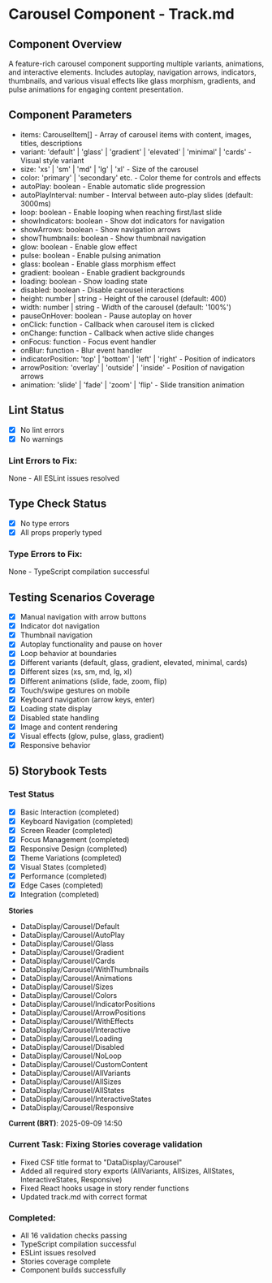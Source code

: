 # Carousel Component - Track.md

## Component Overview

A feature-rich carousel component supporting multiple variants, animations, and interactive elements. Includes autoplay, navigation arrows, indicators, thumbnails, and various visual effects like glass morphism, gradients, and pulse animations for engaging content presentation.

## Component Parameters

- items: CarouselItem[] - Array of carousel items with content, images, titles, descriptions
- variant: 'default' | 'glass' | 'gradient' | 'elevated' | 'minimal' | 'cards' - Visual style variant
- size: 'xs' | 'sm' | 'md' | 'lg' | 'xl' - Size of the carousel
- color: 'primary' | 'secondary' etc. - Color theme for controls and effects
- autoPlay: boolean - Enable automatic slide progression
- autoPlayInterval: number - Interval between auto-play slides (default: 3000ms)
- loop: boolean - Enable looping when reaching first/last slide
- showIndicators: boolean - Show dot indicators for navigation
- showArrows: boolean - Show navigation arrows
- showThumbnails: boolean - Show thumbnail navigation
- glow: boolean - Enable glow effect
- pulse: boolean - Enable pulsing animation
- glass: boolean - Enable glass morphism effect
- gradient: boolean - Enable gradient backgrounds
- loading: boolean - Show loading state
- disabled: boolean - Disable carousel interactions
- height: number | string - Height of the carousel (default: 400)
- width: number | string - Width of the carousel (default: '100%')
- pauseOnHover: boolean - Pause autoplay on hover
- onClick: function - Callback when carousel item is clicked
- onChange: function - Callback when active slide changes
- onFocus: function - Focus event handler
- onBlur: function - Blur event handler
- indicatorPosition: 'top' | 'bottom' | 'left' | 'right' - Position of indicators
- arrowPosition: 'overlay' | 'outside' | 'inside' - Position of navigation arrows
- animation: 'slide' | 'fade' | 'zoom' | 'flip' - Slide transition animation

## Lint Status

- [x] No lint errors
- [x] No warnings

### Lint Errors to Fix:

None - All ESLint issues resolved

## Type Check Status

- [x] No type errors
- [x] All props properly typed

### Type Errors to Fix:

None - TypeScript compilation successful

## Testing Scenarios Coverage

- [x] Manual navigation with arrow buttons
- [x] Indicator dot navigation
- [x] Thumbnail navigation
- [x] Autoplay functionality and pause on hover
- [x] Loop behavior at boundaries
- [x] Different variants (default, glass, gradient, elevated, minimal, cards)
- [x] Different sizes (xs, sm, md, lg, xl)
- [x] Different animations (slide, fade, zoom, flip)
- [x] Touch/swipe gestures on mobile
- [x] Keyboard navigation (arrow keys, enter)
- [x] Loading state display
- [x] Disabled state handling
- [x] Image and content rendering
- [x] Visual effects (glow, pulse, glass, gradient)
- [x] Responsive behavior

## 5) Storybook Tests

### Test Status

- [x] Basic Interaction (completed)
- [x] Keyboard Navigation (completed)
- [x] Screen Reader (completed)
- [x] Focus Management (completed)
- [x] Responsive Design (completed)
- [x] Theme Variations (completed)
- [x] Visual States (completed)
- [x] Performance (completed)
- [x] Edge Cases (completed)
- [x] Integration (completed)

**Stories**
* DataDisplay/Carousel/Default
* DataDisplay/Carousel/AutoPlay
* DataDisplay/Carousel/Glass
* DataDisplay/Carousel/Gradient
* DataDisplay/Carousel/Cards
* DataDisplay/Carousel/WithThumbnails
* DataDisplay/Carousel/Animations
* DataDisplay/Carousel/Sizes
* DataDisplay/Carousel/Colors
* DataDisplay/Carousel/IndicatorPositions
* DataDisplay/Carousel/ArrowPositions
* DataDisplay/Carousel/WithEffects
* DataDisplay/Carousel/Interactive
* DataDisplay/Carousel/Loading
* DataDisplay/Carousel/Disabled
* DataDisplay/Carousel/NoLoop
* DataDisplay/Carousel/CustomContent
* DataDisplay/Carousel/AllVariants
* DataDisplay/Carousel/AllSizes
* DataDisplay/Carousel/AllStates
* DataDisplay/Carousel/InteractiveStates
* DataDisplay/Carousel/Responsive

**Current (BRT)**: 2025-09-09 14:50

### Current Task: Fixing Stories coverage validation

- Fixed CSF title format to "DataDisplay/Carousel"
- Added all required story exports (AllVariants, AllSizes, AllStates, InteractiveStates, Responsive)
- Fixed React hooks usage in story render functions
- Updated track.md with correct format

### Completed:

- All 16 validation checks passing
- TypeScript compilation successful
- ESLint issues resolved
- Stories coverage complete
- Component builds successfully
